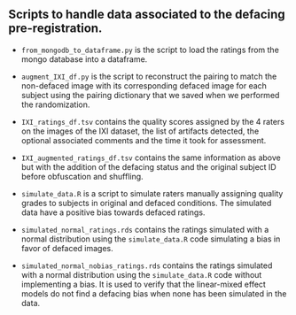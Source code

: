 ## Scripts to handle data associated to the defacing pre-registration.

- `from_mongodb_to_dataframe.py` is the script to load the ratings from the mongo database into a dataframe.

- `augment_IXI_df.py` is the script to reconstruct the pairing to match the non-defaced image with its corresponding defaced image for each subject using the pairing dictionary that we saved when we performed the randomization.

- `IXI_ratings_df.tsv` contains the quality scores assigned by the 4 raters on the images of the IXI dataset, the list of artifacts detected, the optional associated comments and the time it took for assessment.

- `IXI_augmented_ratings_df.tsv` contains the same information as above but with the addition of the defacing status and the original subject ID before obfuscation and shuffling.

- `simulate_data.R` is a script to simulate raters manually assigning quality grades to subjects in original and defaced conditions. The simulated data have a positive bias towards defaced ratings.

- `simulated_normal_ratings.rds` contains the ratings simulated with a normal distribution using the `simulate_data.R` code simulating a bias in favor of defaced images.

- `simulated_normal_nobias_ratings.rds` contains the ratings simulated with a normal distribution using the `simulate_data.R` code without implementing a bias. It is used to verify that the linear-mixed effect models do not find a defacing bias when none has been simulated in the data.
